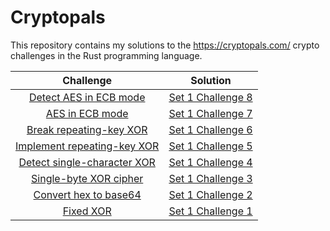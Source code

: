 # Cryptopals

This repository contains my solutions to the https://cryptopals.com/ crypto challenges
in the Rust programming language.

|                                 Challenge                                  |                         Solution                          |
| :------------------------------------------------------------------------: | :-------------------------------------------------------: |
|    [Detect AES in ECB mode](https://cryptopals.com/sets/1/challenges/8)    | [Set 1 Challenge 8](./tests/solutions/set1_challenge8.rs) |
|       [AES in ECB mode](https://cryptopals.com/sets/1/challenges/8)        | [Set 1 Challenge 7](./tests/solutions/set1_challenge7.rs) |
|   [Break repeating-key XOR](https://cryptopals.com/sets/1/challenges/6)    | [Set 1 Challenge 6](./tests/solutions/set1_challenge6.rs) |
| [Implement repeating-key XOR](https://cryptopals.com/sets/1/challenges/5)  | [Set 1 Challenge 5](./tests/solutions/set1_challenge5.rs) |
| [ Detect single-character XOR](https://cryptopals.com/sets/1/challenges/4) | [Set 1 Challenge 4](./tests/solutions/set1_challenge4.rs) |
|    [Single-byte XOR cipher](https://cryptopals.com/sets/1/challenges/3)    | [Set 1 Challenge 3](./tests/solutions/set1_challenge3.rs) |
|    [Convert hex to base64](https://cryptopals.com/sets/1/challenges/1)     | [Set 1 Challenge 2](./tests/solutions/set1_challenge1.rs) |
|          [Fixed XOR](https://cryptopals.com/sets/1/challenges/2)           | [Set 1 Challenge 1](./tests/solutions/set1_challenge2.rs) |
